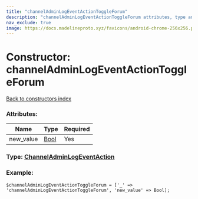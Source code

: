 ```yaml
---
title: "channelAdminLogEventActionToggleForum"
description: "channelAdminLogEventActionToggleForum attributes, type and example"
nav_exclude: true
image: https://docs.madelineproto.xyz/favicons/android-chrome-256x256.png
---
```

# Constructor: channelAdminLogEventActionToggleForum  
[Back to constructors index](/API_docs/constructors/index.html)



### Attributes:

| Name     |    Type       | Required |
|----------|---------------|----------|
|new\_value|[Bool](/API_docs/types/Bool.html) | Yes|



### Type: [ChannelAdminLogEventAction](/API_docs/types/ChannelAdminLogEventAction.html)


### Example:

```
$channelAdminLogEventActionToggleForum = ['_' => 'channelAdminLogEventActionToggleForum', 'new_value' => Bool];
```  
